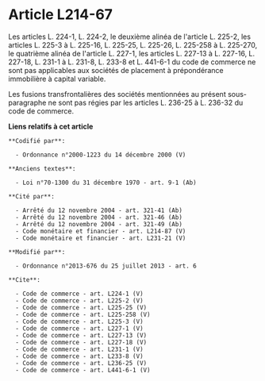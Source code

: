 # Article L214-67

Les articles L. 224-1, L. 224-2, le deuxième alinéa de l'article L. 225-2, les articles L. 225-3 à L. 225-16, L. 225-25, L.
225-26, L. 225-258 à L. 225-270, le quatrième alinéa de l'article L. 227-1, les articles L. 227-13 à L. 227-16, L. 227-18, L.
231-1 à L. 231-8, L. 233-8 et L. 441-6-1 du code de commerce ne sont pas applicables aux sociétés de placement à
prépondérance immobilière à capital variable. 

Les fusions transfrontalières des sociétés mentionnées au présent sous-paragraphe ne sont pas régies par les articles L.
236-25 à L. 236-32 du code de commerce.

**Liens relatifs à cet article**

	**Codifié par**:

	  - Ordonnance n°2000-1223 du 14 décembre 2000 (V)

	**Anciens textes**:

	  - Loi n°70-1300 du 31 décembre 1970 - art. 9-1 (Ab)

	**Cité par**:

	  - Arrêté du 12 novembre 2004 - art. 321-41 (Ab)
	  - Arrêté du 12 novembre 2004 - art. 321-46 (Ab)
	  - Arrêté du 12 novembre 2004 - art. 321-49 (Ab)
	  - Code monétaire et financier - art. L214-87 (V)
	  - Code monétaire et financier - art. L231-21 (V)

	**Modifié par**:

	  - Ordonnance n°2013-676 du 25 juillet 2013 - art. 6

	**Cite**:

	  - Code de commerce - art. L224-1 (V)
	  - Code de commerce - art. L225-2 (V)
	  - Code de commerce - art. L225-25 (V)
	  - Code de commerce - art. L225-258 (V)
	  - Code de commerce - art. L225-3 (V)
	  - Code de commerce - art. L227-1 (V)
	  - Code de commerce - art. L227-13 (V)
	  - Code de commerce - art. L227-18 (V)
	  - Code de commerce - art. L231-1 (V)
	  - Code de commerce - art. L233-8 (V)
	  - Code de commerce - art. L236-25 (V)
	  - Code de commerce - art. L441-6-1 (V)
